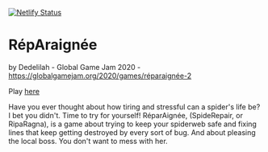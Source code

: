 [![Netlify Status](https://api.netlify.com/api/v1/badges/568123b0-e556-46aa-bdbb-0f22ee9bb925/deploy-status)](https://app.netlify.com/sites/reparaignee/deploys)

# RépAraignée
by Dedelilah - Global Game Jam 2020 - https://globalgamejam.org/2020/games/réparaignée-2

Play [here](https://reparaignee.netlify.app)

Have you ever thought about how tiring and stressful can a spider's life be? I bet you didn't. Time to try for yourself! RéparAignée, (SpideRepair, or RipaRagna), is a game about trying to keep your spiderweb safe and fixing lines that keep getting destroyed by every sort of bug. And about pleasing the local boss. You don't want to mess with her.
